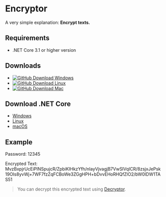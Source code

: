 # Encryptor
A very simple explanation: **Encrypt texts.**
## Requirements
- .NET Core 3.1 or higher version
## Downloads
- [![GitHub Download Windows](https://img.shields.io/badge/Download-Windows(x64)-brightgreen)](https://github.com/focuscrypt/encryptor/releases/download/v1.3.2.1/encryptor-win64.zip)
- [![GitHub Download Linux](https://img.shields.io/badge/Download-Linux(x64)-brightgreen)](https://github.com/focuscrypt/encryptor/releases/download/v1.3.2.1/encryptor-lin64.zip)
- [![GitHub Download Mac](https://img.shields.io/badge/Download-Mac(x64)-brightgreen)](https://github.com/focuscrypt/encryptor/releases/download/v1.3.2.1/encryptor-osx64.zip)
## Download .NET Core
- [Windows](https://dotnet.microsoft.com/download?initial-os=windows)
- [Linux](https://dotnet.microsoft.com/download?initial-os=linux)
- [macOS](https://dotnet.microsoft.com/download?initial-os=macos)
## Example
Password: 12345

Encrypted Text: MvzBxpjrUcEiPlNSpujcR/ZpbiKIHkzYfh/nlayVjvagjB7VwSlVqICR/8zsjxJePsk19OIs8yvWj+7WF7fzZqFCBoWe3ZGgHPH+bDvvEHoRHQfZlO2/bW0IDW1TAS51
> You can decrypt this encrypted text using [Decryptor](https://GitHub.com/focuscrypt/decryptor).
